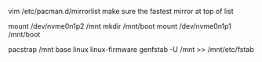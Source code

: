 vim /etc/pacman.d/mirrorlist
make sure the fastest mirror at top of list

mount /dev/nvme0n1p2 /mnt
mkdir /mnt/boot
mount /dev/nvme0n1p1 /mnt/boot

pacstrap /mnt base linux linux-firmware
genfstab -U /mnt >> /mnt/etc/fstab

